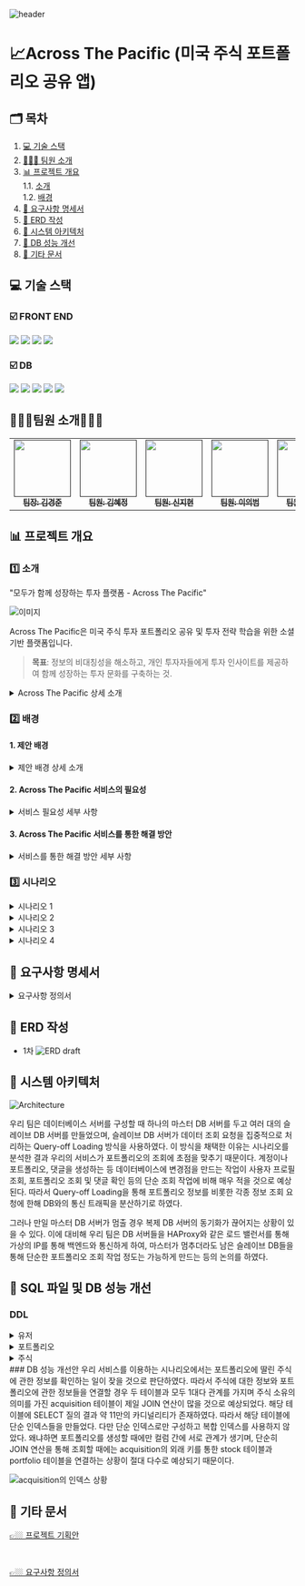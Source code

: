 ![header](https://capsule-render.vercel.app/api?type=waving&height=300&color=gradient&text=Across%20the%20Pacific&textBg=false)
# 📈Across The Pacific (미국 주식 포트폴리오 공유 앱)


## 🗂️ 목차
1. [💻 기술 스택](#기술-스택)  
2. [🙆🏼‍♀️ 팀원 소개](#팀원-소개)
3. [📊 프로젝트 개요](#프로젝트-개요)  
   1.1. [소개](#1️⃣-소개)  
   1.2. [배경](#2️⃣-배경) 
4. [📁 요구사항 명세서](#요구사항-명세서)  
5. [📝 ERD 작성](#ERD-작성)  
6. [📰 시스템 아키텍처](#시스템-아키텍처)  
7. [🔧 DB 성능 개선](#db-성능-개선)  
8. [📄 기타 문서](#기타-문서)

## 💻 기술 스택

### ☑️ FRONT END
<img src="https://img.shields.io/badge/html5-%23E34F26.svg?&style=for-the-badge&logo=html5&logoColor=white" />
<img src="https://img.shields.io/badge/css3-%231572B6.svg?&style=for-the-badge&logo=css3&logoColor=white" />
<img src="https://img.shields.io/badge/vue.js-%234FC08D.svg?&style=for-the-badge&logo=vue.js&logoColor=white" />
<img src="https://img.shields.io/badge/nginx-%23269539.svg?&style=for-the-badge&logo=nginx&logoColor=white" />

<br>

### ☑️ DB
<img src="https://img.shields.io/badge/mariadb-%23003545.svg?&style=for-the-badge&logo=mariadb&logoColor=white" />
<img src="https://img.shields.io/badge/mysql-%234479A1.svg?&style=for-the-badge&logo=mysql&logoColor=white" />
<img src="https://img.shields.io/badge/grafana-%23F46800.svg?&style=for-the-badge&logo=grafana&logoColor=white" />
<img src="https://img.shields.io/badge/prometheus-%23E6522C.svg?&style=for-the-badge&logo=prometheus&logoColor=white" />
<img src="https://img.shields.io/badge/linux-%23FCC624.svg?&style=for-the-badge&logo=linux&logoColor=black" />

<br>

##  🙆🏼‍♀️팀원 소개🙆🏼‍♀️
<table>
  <tbody>
    <tr>
      <td align="center"><a href=""><img src="images/tesla.png" width="100px;" alt=""/><br /><sub><b> 팀장: 김경준 </b></sub></a><br /></td>
      <td align="center"><a href=""><img src="images/google.png" width="100px;" alt=""/><br /><sub><b> 팀원: 김혜정</b></sub></a><br /></td>
      <td align="center"><a href=""><img src="images/nvidia.png" width="100px;" alt=""/><br /><sub><b>팀원: 신지현</b></sub></a><br /></td>
      <td align="center"><a href=""><img src="images/apple.png" width="100px;" alt=""/><br /><sub><b>팀원: 이의범</b></sub></a><br /></td>
      <td align="center"><a href=""><img src="images/amazon.png" width="100px;" alt=""/><br /><sub><b>팀원: 황경윤</b></sub></a><br /></td>
  </tbody>
</table>



## 📊 프로젝트 개요
### 1️⃣ 소개
"모두가 함께 성장하는 투자 플랫폼 - Across The Pacific"

![이미지](images/across_the_Pacific.PNG)

Across The Pacific은 미국 주식 투자 포트폴리오 공유 및 투자 전략 학습을 위한 소셜 기반 플랫폼입니다.  
> **목표**: 정보의 비대칭성을 해소하고, 개인 투자자들에게 투자 인사이트를 제공하여 함께 성장하는 투자 문화를 구축하는 것.

<details>
  <summary>Across The Pacific 상세 소개</summary>
 Across The Pacific 은 사용자들이 자신의 미국 주식 투자 포트폴리오를 공유하고, 다양한 투자 전략과 정보를 교류할 수 있는 소셜 기반의 투자 플랫폼입니다. 사용자들은 자신의 투자 성과를 시각화하고, 기간별 수익률을 시뮬레이션할 수 있으며, 다른 투자자들의 포트폴리오를 참고하여 새로운 투자 기회를 탐색할 수 있습니다.

투자에 있어 '정보의 불균형'이 주요 문제로 지적되는 가운데, (앱 이름)은 사용자들이 자신의 투자 인사이트를 확장하고, 함께 성장할 수 있는 투자 커뮤니티를 제공합니다. 단순한 수익률 추적을 넘어, 사용자 간의 공유, 학습, 성장이라는 새로운 투자 문화를 형성하는 것이 이 서비스의 목표입니다.

</details>


### 2️⃣ 배경
#### 1. 제안 배경

<details> 
  <summary> 제안 배경 상세 소개</summary>
![기대수명 이미지](images/기대수명.PNG)
출처 : https://www.index.go.kr/unify/idx-info.do?idxCd=8016

한국 인구의 기대수명은 1970년 62.3세에서 2023년 83.5세로 약 21년 늘어났으나, 정년퇴직 나이는 여전히 법적으로는 60세에 그쳐, 이제 노동 소득뿐만 아니라 금융 소득을 가지는 것도 중요하게 되었습니니다. 그러나 대한민국 주식 시장의 제도 개선이 늦어지면서 장기적인 투자를 위해 자금 투입을 할 경우 안정적인 투자가 어려워, 많은 사람들이 활황을 보이는 미국 주식에 관심을 가지는 등 주식투자 성향이 다변화 되었습니다.

 Across The Pacific 서비스는 미국 주식 투자에 처음으로 발을 들이려는 이, 혹은 꾸준히 투자를 했으나 자신이 제대로 잘 하고 있는지 길라잡이가 필요한 사람들, 자신의 경험을 공유하고 타인에게 도움을 주려는 사람들이 서로 정보를 공유하는 서비스를 제공합니다.

![ant.PNG](images/ant.PNG)
![이미지](images/news.PNG)
1. 미국 주식 투자에 대한 관심 증가
최근 개인 투자자들의 미국 주식에 대한 관심이 급증하고 있습니다. 해외 주식 거래 플랫폼의 확산과 다양한 미디어의 주식 정보 제공으로, 더 많은 사람들이 해외 주식 투자를 시작하고 있습니다. 그러나 개인 투자자들이 적절한 정보를 얻고 효과적인 투자 전략을 수립하는 데 어려움을 겪고 있는 실정입니다.
![이미지](images/news2.PNG)

2. 투자 정보의 불균형 해소 필요  
대형 투자 기관이나 전문 투자자들은 방대한 데이터와 분석 도구를 활용할 수 있지만, 일반 개인 투자자들은 제한된 정보와 소수의 투자 종목에 집중하는 경향이 있습니다. 이로 인해 투자 시야가 제한되고, 투자 기회를 놓칠 가능성이 큽니다.  Across The Pacific은 투자 포트폴리오의 공유와 피드백을 통해 개인 투자자들이 더 넓은 투자 시야를 가질 수 있도록 돕습니다.

3. 단순 기록을 넘어선 ‘투자 인사이트 제공’의 필요성
단순 기록을 넘어선 ‘투자 인사이트 제공’의 필요성 기존의 투자 앱들은 주로 투자 기록 관리나 수익률 확인에 국한되어 있습니다. 하지만, 사용자들은 단순한 수익률 조회가 아니라, 어떻게 투자 전략을 개선할 수 있는지에 대한 인사이트를 원하고 있습니다. (앱 이름)은 투자 전략을 구체화할 수 있는 기능으로 수익률 시뮬레이션, 포트폴리오 분석, 투자 전략 개선 제안 등의 기능을 제공합니다.
</details>

#### 2. Across The Pacific 서비스의 필요성
<details>
<summary>서비스 필요성 세부 사항</summary>
1. 타인의 주식을 참고해 투자를 시작하고싶으나 시작 정보를 어디서 얻어야할지 모르는 사람들이 많다.
2. 자신의 투자가 안정적인지, 현재 투자 상황의 위험도가 어느정도인지 정확히 인지하지 못하는 사람들이 있다.
3. 타인이 올린 투자 상황 및 시각 데이터가 얼마나 믿을만한지 신뢰성을 따지기 어렵다.
</details>

#### 3. Across The Pacific 서비스를 통한 해결 방안
<details>
  <summary>서비스를 통한 해결 방안 세부 사항</summary>
1. 자신의 포트폴리오 작성 및 분석을 통해 자신의 투자 판단을 객관적인 시계열 데이터에 기반해 검증할 수 있다.
2. 분산투자를 장려할 수 있도록 시뮬레이션을 통해 명확하게 시각화된 정보를 제공한다.
3. 서로간의 투자 정보를 공유함으로써 정보 비대칭을 해소하는 데에 도움을 줄 수 있다.
4. 자신의 포트폴리오 공개를 장려하기 위해 분기 단위로 북마크 기능에 기반하여 인기 포트폴리오 순위를 선정해 많은 북마크 수를 가진 사용자들에게 분기별 인증 마크를 부여한다.
</details>

### <summary><b>3️⃣ 시나리오</b></summary>
<details>
<summary> 시나리오 1</summary>
<div markdown="1">
1. 자신의 포트폴리오를 확인하려는 사용자(가명 김경준씨, 20살 주식 6개월 차)

친구따라서 주식을 시작하게된 김경준씨… 친구따라서 산 테슬라가 떡상하고 돈을 벌었지만 자신감이 넘쳐 바로 위험투자를 했다가 돈을 잃게된다. 조금 더 객관적으로 자신의 투자를 분석해야겠다는 생각이 들어 주식포트폴리오를 작성하고자 하였고 AP사이트를 방문하게 된다. 사이트 방문 후 개인 포트폴리오 작성 버튼을 누른다. 회원 가입을 하라는 사이트의 알림에 회원가입을 진행하고 로그인 후 개인 포트폴리오 작성을 시작한다. 우선 자신의 현재 돈을 적고 구입하고 팔았던 주식과 시기 가격을 작성하여 포트폴리오를 만든다. 해당 정보를 기입하니 자산변화 그래프와 구입했던 주식들 목록이 나오게 된다.

일주일 후 새롭게 애플 주식을 구입한 김경준씨 더 나은 주식 생활을 위해 포트폴리오를 꾸준히 작성하기로 하고 다시 사이트를 방문한다. 로그인을 하고 마이페이지로 들어가 내 포트폴리오 관리를 누른다. 저번주에 작성한 포트폴리오가 있었고 저번 주까지의 주식들의 총 변동량을 그래프로 보여준다. 변동을 확인하고 구매한 애플 주식을 추가하기 위해서 수정 버튼을 눌러 새롭게 구매한 주식의 정보를 적고 수정한다.

</div>
</details>
<details>
<summary>시나리오 2</summary>
<div markdown="2">

2. 타인의 포트폴리오를 확인하려는 사용자(김경준씨)

자신의 포트폴리오를 작성했지만 더 뭘 사야할지 모르겠는 김경준씨는 남들이 어떻게 하는지 궁금해서 타인의 포트폴리오를 보기로 한다. 사이트의 포트폴리오를 클릭하니 인기순으로 정렬된 타인의 포트폴리오 목록이 나와서 찬찬히 둘러본다. 자신과 비슷한 사용자는 어떻게 구매를 했나 보려고 검색 버튼을 눌러 자신이 구매했던 테슬라와 애플 주식을 검색하니 현재 포트폴리오에 해당 주식을 가진 포트폴리오들이 인기순으로 정렬되어 나온다. 해당 포트폴리오를 클릭하여 포트폴리오 상새정보를 클릭해보니 자신이 목표로 하는 수익을 지난 기간동안 냈었고, 이를 참고하기 위해 북마크 버튼을 클릭해서 북마크에 등록하였다. 그리고 비슷한 다른 포트폴리오들을 확인해보니 수익이 좋은 사람들이 공통적으로 구매한 주식을 찾을 수 있었고 김경준씨는 그 주식을 구매하게 된다.

</div>
</details>

<details>
<summary>시나리오 3</summary>
<div markdown="3">

3. 숨은 주식 고수 (가명 이의범씨, 50세, 주식 고수)

주식으로 월 300을 벌면서 경제적 자유를 이룩한 이의범씨는 회사를 은퇴하고 주식을 관리하게 된다. 자신의 포트폴리오를 등록해서 운영하던 와중에 자신의 포트폴리오의 북마크가 늘어나서 남들이 추천을 하니 기분이 좋아진다. 그리고 사이트에서 뱃지를 달아줘서 명예로워졌다. 그러자 당신의 프로파일을 주시하는 사용자가 늘어나 현재 4321명의 사용자가 당신의 프로파일을 팔로우하고 있다.

</div>
</details>
<details>
<summary>시나리오 4</summary>
<div markdown="4">

4. 이번 분기 GOAT 포트폴리오 (가명 김혜정씨, 23세)

올해 8월에 자신의 주식 포트폴리오를 만들어 공개한 김혜정씨는 크리스마스에 홈페이지에 자신의 포트폴리오가 대문에 있는 ‘이번 분기의 인기 포트폴리오’에 1등으로 올라온 것을 보게 되었다. 혜정씨의 포트폴리오가 19720개의 북마크를 받아 4분기에서 가장 많은 북마크를 받은 것이다. 그리고 새해가 되자 다른 사람들이 혜정씨의 포트폴리오를 볼 때마다 작성자란 옆에 ‘202X년 4분기 인기 포트폴리오 제작자’ 마크를 볼 수 있게 되었고, 혜정님의 회원 등급이 1점 상승했다. 혜정씨는 다음 분기 포트폴리오를 잘 짜서 한 번 더 마크를 받는 데 도전하기로 한다.

</div>
</details>

</details>







## 📁 요구사항 명세서

<details>
<summary> 요구사항 정의서</summary>

![요구사항 정의서](images/요구사항%20정의서.png)

</details>

## 📝 ERD 작성
- 1차
![ERD draft](https://cdn.discordapp.com/attachments/1315834496116985926/1315919349768388648/ATP_ERD.png?ex=675b2325&is=6759d1a5&hm=795c30340ff5704da00af9d3d5f1cb46db3e0d329cb98677f2256931525a08ba&)

## 📰 시스템 아키텍처

![Architecture](images/SystemArchitecture.png)

우리 팀은 데이터베이스 서버를 구성할 때 하나의 마스터 DB 서버를 두고 여러 대의 슬레이브 DB 서버를 만들었으며, 슬레이브 DB 서버가 데이터 조회 요청을 집중적으로 처리하는 Query-off Loading 방식을 사용하였다. 이 방식을 채택한 이유는 시나리오를 분석한 결과 우리의 서비스가 포트폴리오의 조회에 초점을 맞추기 때문이다. 계정이나 포트폴리오, 댓글을 생성하는 등 데이터베이스에 변경점을 만드는 작업이 사용자 프로필 조회, 포트폴리오 조회 및 댓글 확인 등의 단순 조회 작업에 비해 매우 적을 것으로 예상된다. 따라서 Query-off Loading을 통해 포트폴리오 정보를 비롯한 각종 정보 조회 요청에 한해 DB와의 통신 트래픽을 분산하기로 하였다.

그러나 만일 마스터 DB 서버가 멈출 경우 복제 DB 서버의 동기화가 끊어지는 상황이 있을 수 있다. 이에 대비해 우리 팀은 DB 서버들을 HAProxy와 같은 로드 밸런서를 통해 가상의 IP를 통해 백엔드와 통신하게 하여, 마스터가 멈추더라도 남은 슬레이브 DB들을 통해 단순한 포트폴리오 조회 작업 정도는 가능하게 만드는 등의 논의를 하였다.

## 🔧 SQL 파일 및 DB 성능 개선
### DDL
<details>
<summary> 유저 </summary>

```sql
CREATE TABLE `user` (
	`idx`	INT PRIMARY KEY AUTO_INCREMENT,
	`name`	VARCHAR(30)	NOT NULL,
	`email`	VARCHAR(50)	NOT NULL,
	`password`	VARCHAR(256)	NULL,
	`created_at`	DATETIME DEFAULT CURRENT_TIMESTAMP NOT NULL,
	`updated_at`	DATETIME DEFAULT CURRENT_TIMESTAMP  ON UPDATE CURRENT_TIMESTAMP NOT NULL,
	`tier_grade`	INT	NOT NULL DEFAULT 1,
	`profile_image`	TEXT	NULL,
    `auth_provider` INT NOT NULL,
    FOREIGN KEY (tier_grade) REFERENCES user_tier(idx)
);
```

```sql
CREATE TABLE `user_tier` (
	`idx`	INT PRIMARY KEY AUTO_INCREMENT,
	`grade`	VARCHAR(10)	NOT NULL
);
```

```sql
CREATE TABLE `follow` (
	`idx`	INT	PRIMARY KEY AUTO_INCREMENT,
	`follower`	INT	NOT NULL,
	`followee`	INT	NOT NULL,
	`created_at`	DATETIME NOT NULL,
    FOREIGN KEY (follower) REFERENCES user(idx),
    FOREIGN KEY (followee) REFERENCES user(idx)
);
```
</details>

<details>
<summary>포트폴리오</summary>

```sql
CREATE TABLE portfolio (
	idx INT NOT NULL PRIMARY KEY AUTO_INCREMENT,
	name VARCHAR(255) NOT NULL,
	created_at DATETIME DEFAULT CURRENT_TIMESTAMP NOT NULL,
	updated_at DATETIME DEFAULT CURRENT_TIMESTAMP ON UPDATE CURRENT_TIMESTAMP NOT NULL NOT NULL,
	user_id INT NOT NULL,
    is_public BOOLEAN NOT NULL DEFAULT TRUE,
	FOREIGN KEY (user_id) REFERENCES user(idx)
);
```

```sql
CREATE TABLE bookmark (
	idx INT NOT NULL PRIMARY KEY AUTO_INCREMENT,
	portfolio_id INT NOT NULL,
	user_id INT NOT NULL,
    created_at DATETIME DEFAULT CURRENT_TIMESTAMP NOT NULL,
    FOREIGN KEY (portfolio_id) REFERENCES portfolio(idx),
    FOREIGN KEY (user_id) REFERENCES user(idx)
);
```

```sql
CREATE TABLE portfolio_reply (
    idx INT NOT NULL AUTO_INCREMENT PRIMARY KEY,
    contents VARCHAR(255) NOT NULL,
    created_at DATETIME DEFAULT CURRENT_TIMESTAMP,
    updated_at DATETIME DEFAULT CURRENT_TIMESTAMP ON UPDATE CURRENT_TIMESTAMP,
    parent_reply_id INT NULL,
    user_id INT NOT NULL,
    portfolio_id INT NOT NULL,
    FOREIGN KEY (user_id) REFERENCES user(idx),
    FOREIGN KEY (portfolio_id) REFERENCES portfolio(idx),
    FOREIGN KEY (parent_reply_id) REFERENCES portfolio_reply(idx)
);
```

```sql
CREATE TABLE portfolio_reply_likes (
    idx INT NOT NULL AUTO_INCREMENT PRIMARY KEY,
    reply_id INT NOT NULL,
    user_id INT NOT NULL,
    created_at DATETIME DEFAULT CURRENT_TIMESTAMP,
    FOREIGN KEY (reply_id) REFERENCES portfolio_reply(idx),
    FOREIGN KEY (user_id) REFERENCES user(idx)
    
);
```
```sql
CREATE TABLE badge (
	idx INT NOT NULL PRIMARY KEY AUTO_INCREMENT,
    name  VARCHAR(255) NOT NULL,
	created_at TIMESTAMP DEFAULT CURRENT_TIMESTAMP NOT NULL
);
```
```sql
CREATE TABLE reward (
	idx INT NOT NULL PRIMARY KEY AUTO_INCREMENT,
	portfolio_id INT NOT NULL,
    badge_id INT NOT NULL,
    created_at DATETIME DEFAULT CURRENT_TIMESTAMP NOT NULL,
    FOREIGN KEY (portfolio_id) REFERENCES portfolio(idx),
    FOREIGN KEY (badge_id) REFERENCES badge(idx)
);

```
</details>

<details>
<summary>주식</summary>

```sql
CREATE TABLE stock(
    idx        INT AUTO_INCREMENT PRIMARY KEY,
    name    VARCHAR(100) NOT NULL,
    market    VARCHAR(100) NOT NULL,
    code    VARCHAR(10) NOT NULL,
    created_at DATETIME DEFAULT CURRENT_TIMESTAMP NOT NULL,
    updated_at DATETIME DEFAULT CURRENT_TIMESTAMP ON UPDATE CURRENT_TIMESTAMP NOT NULL
);
```
```sql
CREATE TABLE acquisition(
    idx INT AUTO_INCREMENT PRIMARY KEY,
    order_at    DATETIME NOT NULL,
    portfolio_id    INT NOT NULL,
    stock_id    INT NOT NULL,
    quantity    INT NOT NULL,
    price    INT NOT NULL,
    created_at DATETIME DEFAULT CURRENT_TIMESTAMP NOT NULL,
    updated_at DATETIME DEFAULT CURRENT_TIMESTAMP ON UPDATE CURRENT_TIMESTAMP NOT NULL,
    FOREIGN KEY (portfolio_id) REFERENCES portfolio(idx),
    FOREIGN KEY (stock_id) REFERENCES stock(idx)
); 
```
```sql
CREATE TABLE stock_reply (
	idx INT NOT NULL PRIMARY KEY AUTO_INCREMENT,
	stock_id INT NOT NULL,
	user_id INT NOT NULL,
	comment VARCHAR(200) NOT NULL,
    parent_reply_id INT NULL,
	created_at DATETIME DEFAULT CURRENT_TIMESTAMP NOT NULL,
	updated_at DATETIME DEFAULT CURRENT_TIMESTAMP ON UPDATE CURRENT_TIMESTAMP NOT NULL NOT NULL,
	FOREIGN KEY (stock_id) REFERENCES stock(idx),
	FOREIGN KEY (user_id) REFERENCES user(idx),
	FOREIGN KEY (parent_reply_id) REFERENCES stock_reply(idx)
);
```
```sql
CREATE TABLE stock_reply_likes (
    idx INT NOT NULL AUTO_INCREMENT PRIMARY KEY,
    reply_id INT NOT NULL,
    user_id INT NOT NULL,
    created_at DATETIME DEFAULT CURRENT_TIMESTAMP,
    FOREIGN KEY (reply_id) REFERENCES stock_reply(idx),
    FOREIGN KEY (user_id) REFERENCES user(idx)
);
```
```sql
CREATE TABLE interested_stock(
    idx            INT AUTO_INCREMENT PRIMARY KEY,
    user_id    INT NOT NULL,
    stock_id    INT NOT NULL,
    created_at DATETIME DEFAULT CURRENT_TIMESTAMP,
    FOREIGN KEY (user_id) REFERENCES user(idx),
    FOREIGN KEY (stock_id) REFERENCES stock(idx)
);
```
</details>
### DB 성능 개선안
우리 서비스를 이용하는 시나리오에서는 포트폴리오에 딸린 주식에 관한 정보를 확인하는 일이 잦을 것으로 판단하였다. 따라서 주식에 대한 정보와 포트폴리오에 관한 정보들을 연결할 경우 두 테이블과 모두 1대다 관계를 가지며 주식 소유의 의미를 가진 acquisition 테이블이 제일 JOIN 연산이 많을 것으로 예상되었다. 해당 테이블에 SELECT 질의 결과 약 11만의 카디널리티가 존재하였다. 따라서 해당 테이블에 단순 인덱스들을 만들었다. 다만 단순 인덱스로만 구성하고 복합 인덱스를 사용하지 않았다. 왜냐하면 포트폴리오를 생성할 때에만 컬럼 간에 서로 관계가 생기며, 단순히 JOIN 연산을 통해 조회할 때에는 acquisition의 외래 키를 통한 stock 테이블과 portfolio 테이블을 연결하는 상황이 절대 다수로 예상되기 때문이다.

![acquisition의 인덱스 상황](https://github.com/beyond-sw-camp/be12-1st-Mr.Krabs-Across-The-Pacific/blob/main/images/%EC%8A%A4%ED%81%AC%EB%A6%B0%EC%83%B7%202024-12-13%20194258.png?raw=true)

## 📄 기타 문서
[👉🏼 프로젝트 기획안](https://docs.google.com/document/d/10S8pPWJzgGtz6S1djeimFvKHkFpN2KdOCY7mrUeAtj4/edit?pli=1&tab=t.b3v4vsjloy9)

<br>

[👉🏼 요구사항 정의서](https://docs.google.com/spreadsheets/d/1woSNDRkSPBwEEkWzr27yUoJJfmwXYKzcMOCcOs6mO3c/edit?usp=sharing)
